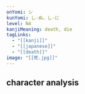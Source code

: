 ```yaml
---
onYomi: シ
kunYomi: し-ぬ、し-に
level: N4
kanjiMeaning: death, die
tagLinks:
  - "[[kanji]]"
  - "[[japanese]]"
  - "[[death]]"
image: "[[死.jpg]]"
---
```

## character analysis